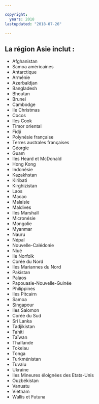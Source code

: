 ```yaml
---

copyright:
  years: 2018
lastupdated: "2018-07-26"

---
```



## La région Asie inclut :

* Afghanistan
* Samoa américaines
* Antarctique
* Arménie
* Azerbaïdjan
* Bangladesh
* Bhoutan
* Brunei
* Cambodge
* Ile Christmas
* Cocos
* Iles Cook
* Timor oriental
* Fidji
* Polynésie française
* Terres australes françaises
* Géorgie
* Guam
* Iles Heard et McDonald
* Hong Kong
* Indonésie
* Kazakhstan
* Kiribati
* Kirghizistan
* Laos
* Macao
* Malaisie
* Maldives
* Iles Marshall
* Micronésie
* Mongolie
* Myanmar
* Nauru
* Népal
* Nouvelle-Calédonie
* Niué
* Ile Norfolk
* Corée du Nord
* Iles Mariannes du Nord
* Pakistan
* Palaos
* Papouasie-Nouvelle-Guinée
* Philippines
* Iles Pitcairn
* Samoa
* Singapour
* Iles Salomon
* Corée du Sud
* Sri Lanka
* Tadjikistan
* Tahiti
* Taïwan
* Thaïlande
* Tokelau
* Tonga
* Turkménistan
* Tuvalu
* Ukraine
* Iles Mineures éloignées des Etats-Unis
* Ouzbékistan
* Vanuatu
* Vietnam
* Wallis et Futuna
